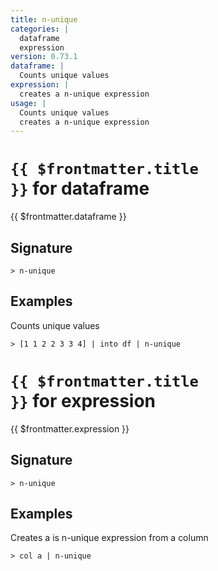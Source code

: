 ```yaml
---
title: n-unique
categories: |
  dataframe
  expression
version: 0.73.1
dataframe: |
  Counts unique values
expression: |
  creates a n-unique expression
usage: |
  Counts unique values
  creates a n-unique expression
---
```


# <code>{{ $frontmatter.title }}</code> for dataframe

<div class='command-title'>{{ $frontmatter.dataframe }}</div>

## Signature

```> n-unique ```

## Examples

Counts unique values
```shell
> [1 1 2 2 3 3 4] | into df | n-unique
```

# <code>{{ $frontmatter.title }}</code> for expression

<div class='command-title'>{{ $frontmatter.expression }}</div>

## Signature

```> n-unique ```

## Examples

Creates a is n-unique expression from a column
```shell
> col a | n-unique
```
